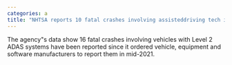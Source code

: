 ```yaml
---
categories: a
title: "NHTSA reports 10 fatal crashes involving assisteddriving tech in JuneSeptember"
---
```

The agency"s data show 16 fatal crashes involving vehicles with Level 2 ADAS systems have been reported since it ordered vehicle, equipment and software manufacturers to report them in mid-2021.